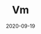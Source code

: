 ---
title: Vm
summary: A custom-built text-editor VM that supports lightweight file modification and text-highlighting
tags:
- other
date: "2020-09-19"

# Optional external URL for project (replaces project detail page).
external_link: "https://github.com/tao-luke/Vm"

# image:
#   caption: Photo by rawpixel on Unsplash
#   focal_point: Smart

links:
# - icon: twitter
#   icon_pack: fab
#   name: Follow
#   url: https://twitter.com/georgecushen
url_code: ""
url_pdf: ""
url_slides: ""
url_video: ""

# Slides (optional).
#   Associate this project with Markdown slides.
#   Simply enter your slide deck's filename without extension.
#   E.g. `slides = "example-slides"` references `content/slides/example-slides.md`.
#   Otherwise, set `slides = ""`.
slides: ""
---